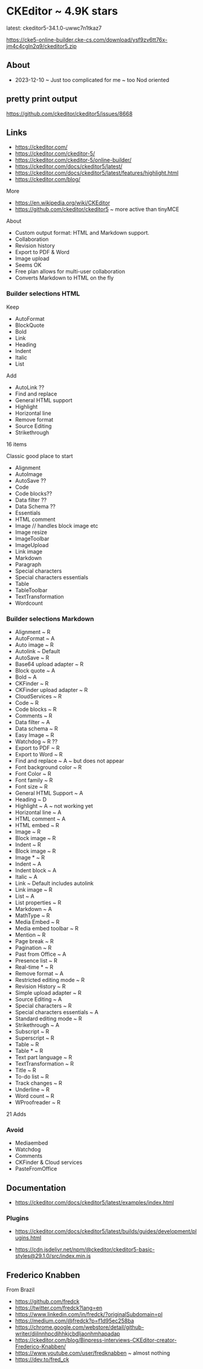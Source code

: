 # CKEditor ~ 4.9K stars


latest: ckeditor5-34.1.0-uwwc7n1tkaz7


https://cke5-online-builder.cke-cs.com/download/ysf9zv6tt76x-jm4c4cgln2q9/ckeditor5.zip

## About

* 2023-12-10 ~ Just too complicated for me ~ too Nod oriented


## pretty print output

https://github.com/ckeditor/ckeditor5/issues/8668

## Links

* https://ckeditor.com/
* https://ckeditor.com/ckeditor-5/
* https://ckeditor.com/ckeditor-5/online-builder/
* https://ckeditor.com/docs/ckeditor5/latest/
* https://ckeditor.com/docs/ckeditor5/latest/features/highlight.html
* https://ckeditor.com/blog/

More

* https://en.wikipedia.org/wiki/CKEditor
* https://github.com/ckeditor/ckeditor5 ~ more active than tinyMCE

About

* Custom output format: HTML and Markdown support.
* Collaboration
* Revision history
* Export to PDF & Word
* Image upload
* Seems OK
* Free plan allows for multi-user collaboration
* Converts Markdown to HTML on the fly


### Builder selections HTML

Keep
* AutoFormat
* BlockQuote
* Bold
* Link
* Heading
* Indent
* Italic
* List

Add
* AutoLink ??
* Find and replace
* General HTML support
* Highlight
* Horizontal line
* Remove format
* Source Editing
* Strikethrough

16 items

Classic good place to start

* Alignment
* AutoImage
* AutoSave ??
* Code
* Code blocks??
* Data filter ??
* Data Schema ??
* Essentials
* HTML comment
* Image // handles block image etc
* Image resize
* ImageToolbar
* ImageUpload
* Link image
* Markdown
* Paragraph
* Special characters
* Special characters essentials
* Table
* TableToolbar
* TextTransformation
* Wordcount

### Builder selections Markdown

* Alignment ~ R
* AutoFormat ~ A
* Auto image ~ R
* Autolink ~ Default
* AutoSave ~ R
* Base64 upload adapter ~ R
* Block quote ~ A
* Bold ~ A
* CKFinder ~ R
* CKFinder upload adapter ~ R
* CloudServices ~ R
* Code ~ R
* Code blocks ~ R
* Comments ~ R
* Data filter ~ A
* Data schema ~ R
* Easy Image  ~ R
* Watchdog ~ R ??
* Export to PDF ~ R
* Export to Word ~ R
* Find and replace ~ A ~ but does not appear
* Font background color ~ R
* Font Color ~ R
* Font family ~ R
* Font size ~ R
* General HTML Support ~ A
* Heading ~ D
* Highlight ~ A ~ not working yet
* Horizontal line ~ A
* HTML comment ~ A
* HTML embed ~ R
* Image ~ R
* Block image ~ R
* Indent ~ R
* Block image ~ R
* Image * ~ R
* Indent ~ A
* Indent block ~ A
* Italic ~ A
* Link ~ Default includes autolink
* Link image ~ R
* List ~ A
* List properties ~ R
* Markdown ~ A
* MathType ~ R
* Media Embed ~ R
* Media embed toolbar ~ R
* Mention ~ R
* Page break ~ R
* Pagination ~ R
* Past from Office ~ A
* Presence list ~ R
* Real-time * ~ R
* Remove format ~ A
* Restricted editing mode ~ R
* Revision History ~ R
* Simple upload adapter ~ R
* Source Editing ~ A
* Special characters ~ R
* Special characters essentials ~ A
* Standard editing mode ~ R
* Strikethrough ~ A
* Subscript ~ R
* Superscript ~ R
* Table ~ R
* Table * ~ R
* Text part language ~ R
* TextTransformation ~ R
* Title ~ R
* To-do list ~ R
* Track changes ~ R
* Underline ~ R
* Word count ~ R
* WProofreader ~ R

21 Adds

### Avoid

* Mediaembed
* Watchdog
* Comments
* CKFinder & Cloud services
* PasteFromOffice

## Documentation

* https://ckeditor.com/docs/ckeditor5/latest/examples/index.html


### Plugins

* https://ckeditor.com/docs/ckeditor5/latest/builds/guides/development/plugins.html

* https://cdn.jsdelivr.net/npm/@ckeditor/ckeditor5-basic-styles@29.1.0/src/index.min.js


## Frederico Knabben

From Brazil

* https://github.com/fredck
* https://twitter.com/fredck?lang=en
* https://www.linkedin.com/in/fredck/?originalSubdomain=pl
* https://medium.com/@fredck?p=f1d95ec258ba
* https://chrome.google.com/webstore/detail/github-writer/diilnnhpcdjhhkjcbdljaonhmhapadap
* https://ckeditor.com/blog/Binpress-interviews-CKEditor-creator-Frederico-Knabben/
* https://www.youtube.com/user/fredknabben ~ almost nothing
* https://dev.to/fred_ck
